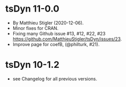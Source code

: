 # tsDyn 11-0.0
 * By  Matthieu Stigler (2020-12-06).
 * Minor fixes for CRAN.
 * Fixing many Github issue #13, #12, #22, #23 https://github.com/MatthieuStigler/tsDyn/issues/23.
 * Improve page for coefB, (@philturk, #21).

# tsDyn 10-1.2

 * see Changelog for all previous versions.
